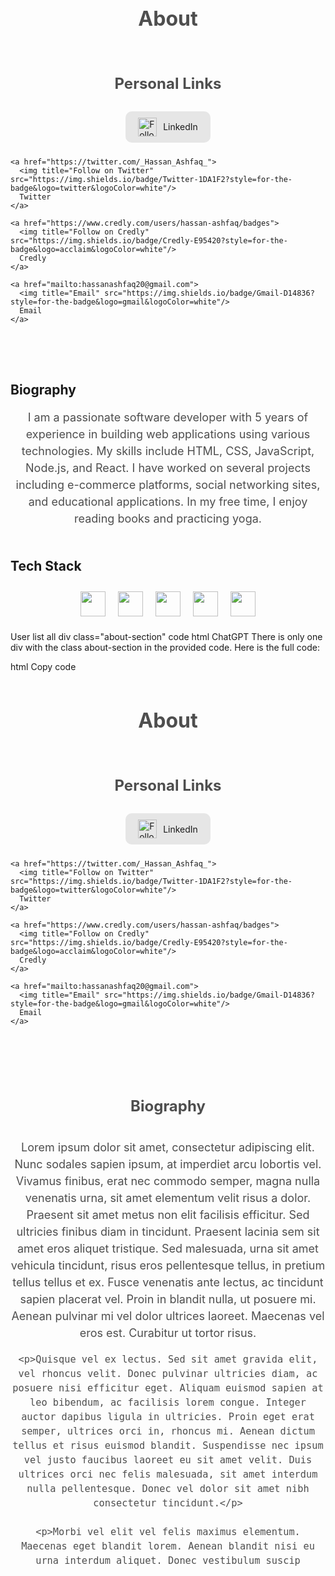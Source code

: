 <style>
  /* center align the entire section */
  .about-section {
    display: flex;
    flex-direction: column;
    align-items: center;
  }

  /* style the headings */
  .about-section h1,
  .about-section h2 {
    font-size: 32px;
    font-weight: bold;
    color: #4e4e4e;
    text-align: center;
    margin-bottom: 20px;
  }

  .about-section h2 {
    font-size: 24px;
    margin-top: 50px;
  }

  /* style the personal links section */
  .personal-links {
    display: flex;
    flex-direction: row;
    justify-content: center;
    flex-wrap: wrap;
    margin-bottom: 50px;
  }

  .personal-links a {
    display: flex;
    flex-direction: row;
    align-items: center;
    justify-content: center;
    text-decoration: none;
    margin: 10px;
    padding: 10px 20px;
    border-radius: 10px;
    background-color: #e6e6e6;
    transition: all 0.3s ease-in-out;
  }

  .personal-links a:hover {
    background-color: #4e4e4e;
    color: white;
    transform: scale(1.1);
  }

  .personal-links img {
    height: 30px;
    margin-right: 10px;
  }

  /* style the biography section */
  .biography {
    max-width: 800px;
    font-size: 18px;
    line-height: 1.5;
    color: #4e4e4e;
    text-align: center;
    margin-bottom: 50px;
  }

  /* style the tech stack section */
  .tech-stack {
    display: flex;
    flex-direction: row;
    justify-content: center;
    flex-wrap: wrap;
  }

  .tech-stack img {
    height: 40px;
    margin: 10px;
  }
</style>

<div class="about-section">
  <h1>About</h1>

  <h2>Personal Links</h2>

  <div class="personal-links">
    <a href="https://www.linkedin.com/in/hassan-ashfaq-/">
      <img title="Follow on LinkedIn" src="https://img.shields.io/badge/LinkedIn-0077B5?style=for-the-badge&logo=linkedin&logoColor=white"/>
      LinkedIn
    </a>

    <a href="https://twitter.com/_Hassan_Ashfaq_">
      <img title="Follow on Twitter" src="https://img.shields.io/badge/Twitter-1DA1F2?style=for-the-badge&logo=twitter&logoColor=white"/>
      Twitter
    </a>

    <a href="https://www.credly.com/users/hassan-ashfaq/badges">
      <img title="Follow on Credly" src="https://img.shields.io/badge/Credly-E95420?style=for-the-badge&logo=acclaim&logoColor=white"/>
      Credly
    </a>

    <a href="mailto:hassanashfaq20@gmail.com">
      <img title="Email" src="https://img.shields.io/badge/Gmail-D14836?style=for-the-badge&logo=gmail&logoColor=white"/>
      Email
    </a>
  </div>
  
  </div>
  <h2>Biography</h2>
  <p class="biography">I am a passionate software developer with 5 years of experience in building web applications using various technologies. My skills include HTML, CSS, JavaScript, Node.js, and React. I have worked on several projects including e-commerce platforms, social networking sites, and educational applications. In my free time, I enjoy reading books and practicing yoga.</p>
  <h2>Tech Stack</h2>
  <div class="tech-stack">
    <img src="https://img.shields.io/badge/HTML5-E34F26?style=for-the-badge&logo=html5&logoColor=white" />
    <img src="https://img.shields.io/badge/CSS3-1572B6?style=for-the-badge&logo=css3&logoColor=white" />
    <img src="https://img.shields.io/badge/JavaScript-F7DF1E?style=for-the-badge&logo=javascript&logoColor=black" />
    <img src="https://img.shields.io/badge/Node.js-43853D?style=for-the-badge&logo=node.js&logoColor=white" />
    <img src="https://img.shields.io/badge/React-61DAFB?style=for-the-badge&logo=react&logoColor=black" />
  </div>
</div>


User
list all div class="about-section" code html
ChatGPT
There is only one div with the class about-section in the provided code. Here is the full code:

html
Copy code
<div class="about-section">
  <h1>About</h1>

  <h2>Personal Links</h2>

  <div class="personal-links">
    <a href="https://www.linkedin.com/in/hassan-ashfaq-/">
      <img title="Follow on LinkedIn" src="https://img.shields.io/badge/LinkedIn-0077B5?style=for-the-badge&logo=linkedin&logoColor=white"/>
      LinkedIn
    </a>

    <a href="https://twitter.com/_Hassan_Ashfaq_">
      <img title="Follow on Twitter" src="https://img.shields.io/badge/Twitter-1DA1F2?style=for-the-badge&logo=twitter&logoColor=white"/>
      Twitter
    </a>

    <a href="https://www.credly.com/users/hassan-ashfaq/badges">
      <img title="Follow on Credly" src="https://img.shields.io/badge/Credly-E95420?style=for-the-badge&logo=acclaim&logoColor=white"/>
      Credly
    </a>

    <a href="mailto:hassanashfaq20@gmail.com">
      <img title="Email" src="https://img.shields.io/badge/Gmail-D14836?style=for-the-badge&logo=gmail&logoColor=white"/>
      Email
    </a>
  </div>

  <h2>Biography</h2>

  <div class="biography">
    <p>Lorem ipsum dolor sit amet, consectetur adipiscing elit. Nunc sodales sapien ipsum, at imperdiet arcu lobortis vel. Vivamus finibus, erat nec commodo semper, magna nulla venenatis urna, sit amet elementum velit risus a dolor. Praesent sit amet metus non elit facilisis efficitur. Sed ultricies finibus diam in tincidunt. Praesent lacinia sem sit amet eros aliquet tristique. Sed malesuada, urna sit amet vehicula tincidunt, risus eros pellentesque tellus, in pretium tellus tellus et ex. Fusce venenatis ante lectus, ac tincidunt sapien placerat vel. Proin in blandit nulla, ut posuere mi. Aenean pulvinar mi vel dolor ultrices laoreet. Maecenas vel eros est. Curabitur ut tortor risus. </p>

    <p>Quisque vel ex lectus. Sed sit amet gravida elit, vel rhoncus velit. Donec pulvinar ultricies diam, ac posuere nisi efficitur eget. Aliquam euismod sapien at leo bibendum, ac facilisis lorem congue. Integer auctor dapibus ligula in ultricies. Proin eget erat semper, ultrices orci in, rhoncus mi. Aenean dictum tellus et risus euismod blandit. Suspendisse nec ipsum vel justo faucibus laoreet eu sit amet velit. Duis ultrices orci nec felis malesuada, sit amet interdum nulla pellentesque. Donec vel dolor sit amet nibh consectetur tincidunt.</p>

    <p>Morbi vel elit vel felis maximus elementum. Maecenas eget blandit lorem. Aenean blandit nisi eu urna interdum aliquet. Donec vestibulum suscip




